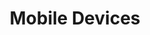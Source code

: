---
layout: category
title: "Mobile Devices"
group: technologies
category: mobile-devices
permalink: /technologies/mobile-devices
sidebar:
  nav: "side-nav"
---